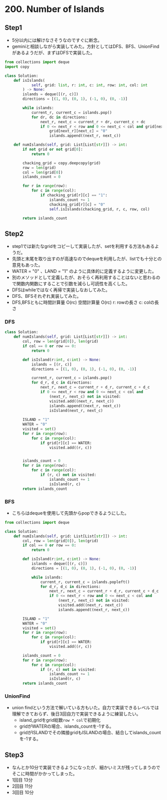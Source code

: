 # 200. Number of Islands

## Step1

- 5分以内には解けなさそうなのですぐに断念。
- geminiと相談しながら実装してみた。方針としてはDFS、BFS、UnionFindがあるようだが、まずはDFSで実装した。

```python
from collections import deque
import copy

class Solution:
    def isIslands(
            self, grid: list, r: int, c: int, row: int, col: int
        ) -> None:
        islands = deque([(r, c)])
        directions = [(1, 0), (0, 1), (-1, 0), (0, -1)]

        while islands:
            current_r, current_c = islands.pop()
            for dr, dc in directions:
                next_r, next_c = current_r + dr, current_c + dc
                if 0 <= next_r < row and 0 <= next_c < col and grid[next_r][next_c] == "1":
                    grid[next_r][next_c] = "0"
                    islands.append((next_r, next_c))

    def numIslands(self, grid: List[List[str]]) -> int:
        if not grid or not grid[0]:
            return 0

        chacking_grid = copy.deepcopy(grid)
        row = len(grid)
        col = len(grid[0])
        islands_count = 0

        for r in range(row):
            for c in range(col):
                if chacking_grid[r][c] == "1":
                    islands_count += 1
                    chacking_grid[r][c] = "0"
                    self.isIslands(chacking_grid, r, c, row, col)

        return islands_count

```

## Step2

- step1では新たなgridをコピーして実装したが、setを利用する方法もあるようだ。
- 先頭と末尾を取り出すのが高速なのでdequeを利用したが、listでも十分との意見もあった。
- WATER = "0" 、LAND = "1" のように具体的に定義するように変更した。
- 別のメソッドとして定義したが、おそらく再利用することはないと思わるので関数内関数にすることで引数を減らし可読性を高くした。
- DFSはwhileではなく再帰で実装しなおしてみた。
- DFS、BFSそれぞれ実装してみた。
- DFS,BFSともに時間計算量 O(rc) 空間計算量 O(rc) r: rowの長さ c: colの長さ

### DFS

```python
class Solution:
    def numIslands(self, grid: List[List[str]]) -> int:
        col, row = len(grid[0]), len(grid)
        if col == 0 or row == 0:
            return 0

        def isIsland(r:int, c:int) -> None:
            islands = [(r, c)]
            directions = [(1, 0), (0, 1), (-1, 0), (0, -1)]

            current_r, current_c = islands.pop()
            for d_r, d_c in directions:
                next_r, next_c = current_r + d_r, current_c + d_c
                if 0 <= next_r < row and 0 <= next_c < col and
                    (next_r, next_c) not in visited:
                    visited.add((next_r, next_c))
                    islands.append((next_r, next_c))
                    isIsland(next_r, next_c)
                    
        ISLAND = "1"
        WATER = "0"
        visited = set()
        for r in range(row):
            for c in range(col):
                if grid[r][c] == WATER:
                    visited.add((r, c))


        islands_count = 0
        for r in range(row):
            for c in range(col):
                if (r, c) not in visited:
                    islands_count += 1
                    isIsland(r, c)
        return islands_count
```

### BFS

- こちらはdequeを使用して先頭からpopできるようにした。

```python
from collections import deque

class Solution:
    def numIslands(self, grid: List[List[str]]) -> int:
        col, row = len(grid[0]), len(grid)
        if col == 0 or row == 0:
            return 0

        def isIsland(r:int, c:int) -> None:
            islands = deque([(r, c)])
            directions = [(1, 0), (0, 1), (-1, 0), (0, -1)]

            while islands:
                current_r, current_c = islands.popleft()
                for d_r, d_c in directions:
                    next_r, next_c = current_r + d_r, current_c + d_c
                    if 0 <= next_r < row and 0 <= next_c < col and
                        (next_r, next_c) not in visited:
                        visited.add((next_r, next_c))
                        islands.append((next_r, next_c))

        ISLAND = "1"
        WATER = "0"
        visited = set()
        for r in range(row):
            for c in range(col):
                if grid[r][c] == WATER:
                    visited.add((r, c))

        islands_count = 0
        for r in range(row):
            for c in range(col):
                if (r, c) not in visited:
                    islands_count += 1
                    isIsland(r, c)
        return islands_count

```

### UnionFind

- union findという方法で解いている方もいた。自力で実装できるレベルでは理解できておらず、後日3回自力で実装できるように練習したい。
  - island_gridをgrid総数`row * col`で初期化
  - gridがWATERの場合、islands_countを-1する。
  - gridがISLANDでその隣接gridもISLANDの場合、結合してislands_countを-1する。

## Step3

- なんとか10分で実装できるようになったが、細かいミスが残ってしまうのでそこに時間がかかってしまった。
- 1回目 13分
- 2回目 11分
- 3回目 10分

